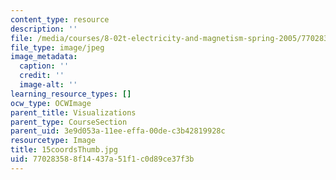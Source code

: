 ```yaml
---
content_type: resource
description: ''
file: /media/courses/8-02t-electricity-and-magnetism-spring-2005/770283588f14437a51f1c0d89ce37f3b_15coordsThumb.jpg
file_type: image/jpeg
image_metadata:
  caption: ''
  credit: ''
  image-alt: ''
learning_resource_types: []
ocw_type: OCWImage
parent_title: Visualizations
parent_type: CourseSection
parent_uid: 3e9d053a-11ee-effa-00de-c3b42819928c
resourcetype: Image
title: 15coordsThumb.jpg
uid: 77028358-8f14-437a-51f1-c0d89ce37f3b
---
```

